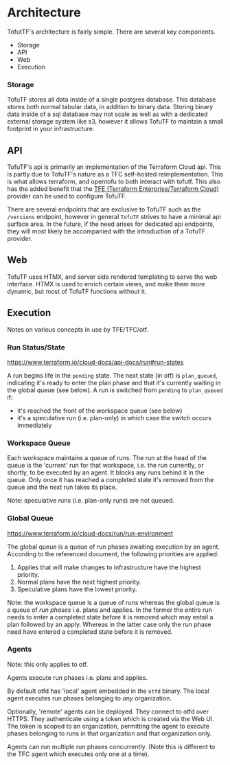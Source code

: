 # Architecture

TofutTF's architecture is fairly simple. There are several key components.

* Storage
* API
* Web
* Execution

### Storage

TofuTF stores all data inside of a single postgres database. This database stores both normal tabular data, in addition to binary data. Storing binary data inside of a sql database may not scale as well as with a dedicated external storage system like s3, however it allows TofuTF to maintain a small footprint in your infrastructure.

## API

TofuTF's api is primarily an implementation of the Terraform Cloud api. This is partly due to TofuTF's nature as a TFC self-hosted reimplementation. This is what allows terraform, and opentofu to both interact with tofutf. This also has the added benefit that the [TFE (Terraform Enterprise/Terraform Cloud)](https://registry.terraform.io/providers/hashicorp/tfe/latest/docs) provider can be used to configure TofuTF.

There are several endpoints that are exclusive to TofuTF such as the `/versions` endpoint, however in general `TofuTF` strives to have a minimal api surface area. In the future, if the need arises for dedicated api endpoints, they will most likely be accompanied with the introduction of a TofuTF provider.

## Web

TofuTF uses HTMX, and server side rendered templating to serve the web interface. HTMX is used to enrich certain views, and make them more dynamic, but most of TofuTF functions without it.

## Execution

Notes on various concepts in use by TFE/TFC/otf.

### Run Status/State

https://www.terraform.io/cloud-docs/api-docs/run#run-states

A run begins life in the `pending` state. The next state (in otf) is `plan_queued`, indicating it's ready to enter the plan phase and that it's currently waiting in the global queue (see below). A run is switched from `pending` to `plan_queued` if:

* it's reached the front of the workspace queue (see below)
* it's a speculative run (i.e. plan-only) in which case the switch occurs immediately

### Workspace Queue

Each workspace maintains a queue of runs. The run at the head of the queue is the 'current' run for that workspace, i.e. the run currently, or shortly, to be executed by an agent. It blocks any runs behind it in the queue. Only once it has reached a completed state it's removed from the queue and the next run takes its place.

Note: speculative runs (i.e. plan-only runs) are not queued.

### Global Queue

https://www.terraform.io/cloud-docs/run/run-environment

The global queue is a queue of run phases awaiting execution by an agent. According to the referenced document, the following priorities are applied:

1. Applies that will make changes to infrastructure have the highest priority.
2. Normal plans have the next highest priority.
3. Speculative plans have the lowest priority.

Note: the workspace queue is a queue of *runs* whereas the global queue is a queue of *run phases* i.e. plans and applies. In the former the entire run needs to enter a completed state before it is removed which may entail a plan followed by an apply. Whereas in the latter case only the run phase need have entered a completed state before it is removed.

### Agents

Note: this only applies to otf.

Agents execute run phases i.e. plans and applies.

By default otfd has 'local' agent embedded in the `otfd` binary. The local agent executes run phases belonging to *any* organization.

Optionally, 'remote' agents can be deployed. They connect to otfd over HTTPS. They authenticate using a token which is created via the Web UI. The token is scoped to an organization, permitting the agent to execute phases belonging to runs in that organization and that organization only.

Agents can run multiple run phases concurrently. (Note this is different to the TFC agent which executes only one at a time).
